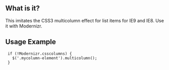 ## What is it?

This imitates the CSS3 multicolumn effect for list items for IE9 and IE8.
Use it with Modernizr.

## Usage Example
```
 if (!Modernizr.csscolumns) {
   $('.mycolumn-element').multicolumn();
 }
```
